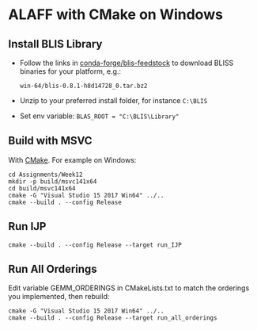 ALAFF with CMake on Windows
===========================

## Install BLIS Library

- Follow the links in [conda-forge/blis-feedstock](https://github.com/conda-forge/blis-feedstock) to download BLISS binaries for your platform, e.g.:

    `win-64/blis-0.8.1-h8d14728_0.tar.bz2`

- Unzip to your preferred install folder, for instance `C:\BLIS`
- Set env variable: `BLAS_ROOT = "C:\BLIS\Library"`

## Build with MSVC

With [CMake](https://cmake.org/download/). For example on Windows:

```
cd Assignments/Week12
mkdir -p build/msvc141x64
cd build/msvc141x64
cmake -G "Visual Studio 15 2017 Win64" ../..
cmake --build . --config Release
```

## Run IJP

```
cmake --build . --config Release --target run_IJP
```

## Run All Orderings

Edit variable GEMM_ORDERINGS in CMakeLists.txt to match the orderings you implemented, then rebuild:

```
cmake -G "Visual Studio 15 2017 Win64" ../..
cmake --build . --config Release --target run_all_orderings
```
